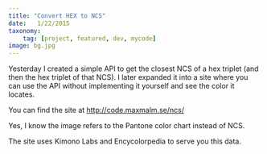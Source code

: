 ```yaml
---
title: "Convert HEX to NCS"
date:   1/22/2015
taxonomy:
    tag: [project, featured, dev, mycode]
image: bg.jpg
---
```


Yesterday I created a simple API to get the closest NCS of a hex triplet (and then the hex triplet of that NCS). I later expanded it into a site where you can use the API without implementing it yourself and see the color it locates.

You can find the site at http://code.maxmalm.se/ncs/

Yes, I know the image refers to the Pantone color chart instead of NCS.

The site uses Kimono Labs and Encycolorpedia to serve you this data.